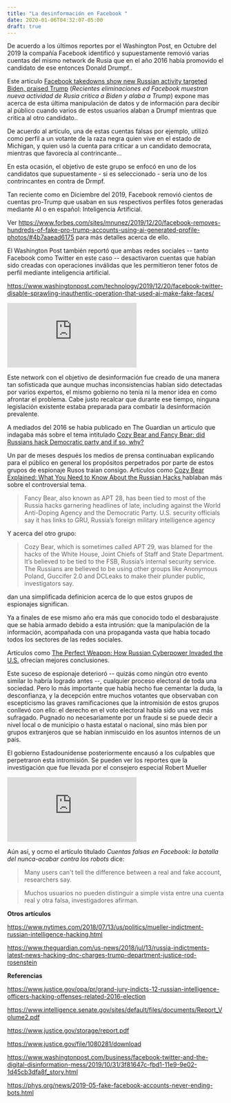 ```yaml
---
title: "La desinformación en Facebook "
date: 2020-01-06T04:32:07-05:00
draft: true
---
```


De acuerdo a los últimos reportes por el Washington Post, en Octubre del 2019 la compañía Facebook identificó y supuestamente removió varias cuentas del mismo network de Rusia que en el año 2016 había promovido el candidato de ese entonces Donald Drumpf..

Este artículo  <a href="https://www.washingtonpost.com/technology/2019/10/21/facebook-fine-tunes-disinformation-defenses-but-leaves-controversial-political-ad-rules-intact/" target="_blank"> Facebook takedowns show new Russian activity targeted Biden, praised Trump</a> (_Recientes eliminaciones ed Facebook muestran nueva actividad de Rusia critica a Biden y alaba a Trump_) expone mas acerca de esta última manipulación de datos y de información para decibir al público cuando varios de estos usuarios alaban a Drumpf mientras que critica al otro candidato..

De acuerdo al artículo, una de estas cuentas falsas por ejemplo, utilizó como perfil a un votante de la raza negra quien vive en el estado de Michigan, y quien usó la cuenta para criticar a un candidato democrata, mientras que favorecía al contrincante... 

En esta ocasión, el objetivo de este grupo se enfocó en uno de los candidatos que supuestamente - si es seleccionado  - sería uno de los contrincantes en contra de Drmpf. 

Tan reciente como en Diciembre del 2019, Facebook removió cientos de cuentas pro-Trump que usaban en sus respectivos perfiles fotos generadas mediante AI o en español: Inteligencia Artificial. 

Ver https://www.forbes.com/sites/mnunez/2019/12/20/facebook-removes-hundreds-of-fake-pro-trump-accounts-using-ai-generated-profile-photos/#4b7aaead6175 para más detalles acerca de ello.

El Washington Post también reportó que ambas redes sociales -- tanto Facebook como Twitter en este caso -- desactivaron cuentas que habían sido creadas con operaciones inválidas que les permitieron tener fotos de perfil mediante inteligencia artificial. 

https://www.washingtonpost.com/technology/2019/12/20/facebook-twitter-disable-sprawling-inauthentic-operation-that-used-ai-make-fake-faces/


<iframe src="https://drive.google.com/file/d/1m4Z7gcjcpQD5DUeHABzR9VdqsjdhUd5E/preview" height="auto" width="auto" allowfullscreen="" frameborder="0"></iframe>



Este network con el objetivo de desinformación fue creado de una manera tan sofisticada que aunque muchas inconsistencias habían sido detectadas por varios expertos, el mismo gobierno no tenía ni la menor idea en como afrontar el problema. Cabe justo recalcar que durante ese tiempo, ninguna legislación existente estaba preparada para combatir la desinformación prevalente. 

A mediados del 2016 se habia publicado en The Guardian un articulo que indagaba más sobre el tema intitulado <a href="https://www.theguardian.com/technology/2016/jul/29/cozy-bear-fancy-bear-russia-hack-dnc" target="_blank"> Cozy Bear and Fancy Bear: did Russians hack Democratic party and if so, why? </a> 

Un par de meses después los medios de prensa continuaban explicando para el público en general los propósitos perpetrados por parte de estos grupos de espionaje  Rusos traían consigo. Artículos como <a href="https://www.nbcnews.com/storyline/hacking-in-america/cozy-bear-explained-what-you-need-know-about-russian-hacks-n648541#anchor-WhatexactlyareCozyBearandFancyBear" target="_blank"> Cozy Bear Explained: What You Need to Know About the Russian Hacks </a> hablaban más sobre el controversial tema. 

> Fancy Bear, also known as APT 28, has been tied to most of the Russia hacks garnering headlines of late, including against the World Anti-Doping Agency and the Democratic Party. U.S. security officials say it has links to GRU, Russia’s foreign military intelligence agency
> 

Y acerca del otro grupo:

> Cozy Bear, which is sometimes called APT 29, was blamed for the hacks of the White House, Joint Chiefs of Staff and State Department. It’s believed to be tied to the FSB, Russia’s internal security service. The Russians are believed to be using other groups like Anonymous Poland, Guccifer 2.0 and DCLeaks to make their plunder public, investigators say.
> 


dan una simplificada definicion acerca de lo que estos grupos de espionajes significan.


       
Ya a finales de ese mismo año era más que conocido todo el desbarajuste que se habia armado debido a esta intrusión: que la manipulación de la información, acompañada con una  propaganda vasta que habia tocado todos los sectores de las redes sociales.

Artículos como <a href="https://www.nytimes.com/2016/12/13/us/politics/russia-hack-election-dnc.html" target="_blank"> The Perfect Weapon: How Russian Cyberpower Invaded the U.S.</a> ofrecían mejores conclusiones.

Este suceso de espionaje deterioró -- quizás como ningún otro evento similar lo habría logrado antes --, cualquier proceso electoral de toda una sociedad. Pero lo más importante que había hecho fue cementar la duda, la desconfianza, y la decepción entre muchos votantes que observaban con escepticismo las graves ramificaciones que la intromisión de estos grupos conllevó con ello: el derecho en el voto electoral  había sido una vez más sufragado. Pugnado no necesariamente por un fraude si se puede decir a nivel local o de municipio o hasta estatal o nacional, sino más bien por grupos extranjeros que se habían inmiscuido en los asuntos internos de un país. 

El gobierno Estadounidense posteriormente encausó a los culpables que perpetraron esta intromisión. Se pueden ver los reportes que la investigación que fue llevada por el consejero especial Robert Mueller 


<iframe src="https://drive.google.com/file/d/1aJVRPITEW_spufCGRjzDDh1XmuhF7oJG/preview" height="auto" width="auto" allowfullscreen="" frameborder="0"></iframe>

 
Aún así, y ocmo el artículo titulado _Cuentas falsas en Facebook: la batalla del nunca-acabar contra los robots_ dice:

> Many users can't tell the difference between a real and fake account, researchers say.
> 
 
> Muchos usuarios no pueden distinguir a simple vista entre una cuenta real y otra falsa,  investigadores afirman.

**Otros artículos** 

https://www.nytimes.com/2018/07/13/us/politics/mueller-indictment-russian-intelligence-hacking.html

https://www.theguardian.com/us-news/2018/jul/13/russia-indictments-latest-news-hacking-dnc-charges-trump-department-justice-rod-rosenstein



**Referencias** 


https://www.justice.gov/opa/pr/grand-jury-indicts-12-russian-intelligence-officers-hacking-offenses-related-2016-election


https://www.intelligence.senate.gov/sites/default/files/documents/Report_Volume2.pdf


https://www.justice.gov/storage/report.pdf

https://www.justice.gov/file/1080281/download

https://www.washingtonpost.com/business/facebook-twitter-and-the-digital-disinformation-mess/2019/10/31/3f81647c-fbd1-11e9-9e02-1d45cb3dfa8f_story.html

https://phys.org/news/2019-05-fake-facebook-accounts-never-ending-bots.html


